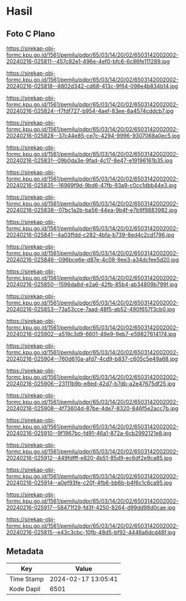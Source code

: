 # Hasil

## Foto C Plano

https://sirekap-obj-formc.kpu.go.id/1561/pemilu/pdpr/65/03/14/20/02/6503142002002-20240216-025811--457c82e1-496e-4ef0-bfc6-6c86fe111289.jpg

https://sirekap-obj-formc.kpu.go.id/1561/pemilu/pdpr/65/03/14/20/02/6503142002002-20240216-025818--8802d342-cd68-413c-9f64-098e4b834b14.jpg

https://sirekap-obj-formc.kpu.go.id/1561/pemilu/pdpr/65/03/14/20/02/6503142002002-20240216-025824--f7fdf727-b954-4aef-83ee-8a4574cddcb7.jpg

https://sirekap-obj-formc.kpu.go.id/1561/pemilu/pdpr/65/03/14/20/02/6503142002002-20240216-025828--37c44e85-ce7c-4294-9996-9307068a0ec5.jpg

https://sirekap-obj-formc.kpu.go.id/1561/pemilu/pdpr/65/03/14/20/02/6503142002002-20240216-025831--09b0da3e-9fad-4c17-8e47-e19196161b35.jpg

https://sirekap-obj-formc.kpu.go.id/1561/pemilu/pdpr/65/03/14/20/02/6503142002002-20240216-025835--16969f9d-9bd6-47fb-93a9-c0cc1dbb44e3.jpg

https://sirekap-obj-formc.kpu.go.id/1561/pemilu/pdpr/65/03/14/20/02/6503142002002-20240216-025838--07bc1a2b-ba56-44ea-9b4f-e7b9f9883982.jpg

https://sirekap-obj-formc.kpu.go.id/1561/pemilu/pdpr/65/03/14/20/02/6503142002002-20240216-025841--4a03ffdd-c282-4bfa-b739-8ed4c2cd1796.jpg

https://sirekap-obj-formc.kpu.go.id/1561/pemilu/pdpr/65/03/14/20/02/6503142002002-20240216-025846--096bce6e-d87e-4c08-9ee3-a34dcfee5d20.jpg

https://sirekap-obj-formc.kpu.go.id/1561/pemilu/pdpr/65/03/14/20/02/6503142002002-20240216-025850--1596da8d-e2a6-42fb-85b4-ab34809b799f.jpg

https://sirekap-obj-formc.kpu.go.id/1561/pemilu/pdpr/65/03/14/20/02/6503142002002-20240216-025853--73a53cce-7aad-48f5-ab52-490f657f3cb0.jpg

https://sirekap-obj-formc.kpu.go.id/1561/pemilu/pdpr/65/03/14/20/02/6503142002002-20240216-025902--a519c3d9-6601-49e9-9eb7-e59827614174.jpg

https://sirekap-obj-formc.kpu.go.id/1561/pemilu/pdpr/65/03/14/20/02/6503142002002-20240216-025904--760d610a-afd7-4cd9-b837-c605c5e49a68.jpg

https://sirekap-obj-formc.kpu.go.id/1561/pemilu/pdpr/65/03/14/20/02/6503142002002-20240216-025906--23111b9b-e8ed-42d7-b7db-a2e47675df25.jpg

https://sirekap-obj-formc.kpu.go.id/1561/pemilu/pdpr/65/03/14/20/02/6503142002002-20240216-025908--4f73604d-87be-4de7-8320-846f5e2acc7b.jpg

https://sirekap-obj-formc.kpu.go.id/1561/pemilu/pdpr/65/03/14/20/02/6503142002002-20240216-025910--9f1967bc-fd91-46a1-872a-6cb2992121e8.jpg

https://sirekap-obj-formc.kpu.go.id/1561/pemilu/pdpr/65/03/14/20/02/6503142002002-20240216-025912--449fdfff-e820-4b51-85d9-ec6df2e9ca85.jpg

https://sirekap-obj-formc.kpu.go.id/1561/pemilu/pdpr/65/03/14/20/02/6503142002002-20240216-025914--a0ef93fe-c20f-4fb6-bb6b-b4f6c1c6ca95.jpg

https://sirekap-obj-formc.kpu.go.id/1561/pemilu/pdpr/65/03/14/20/02/6503142002002-20240216-025917--58471f29-fd3f-4250-8264-d99dd98d0cae.jpg

https://sirekap-obj-formc.kpu.go.id/1561/pemilu/pdpr/65/03/14/20/02/6503142002002-20240216-025815--e43c3cbc-10fb-48d5-bf92-4446a6dcd48f.jpg


## Metadata

| Key        | Value               |
| ---------- | ------------------- |
| Time Stamp | 2024-02-17 13:05:41 |
| Kode Dapil | 6501                |



